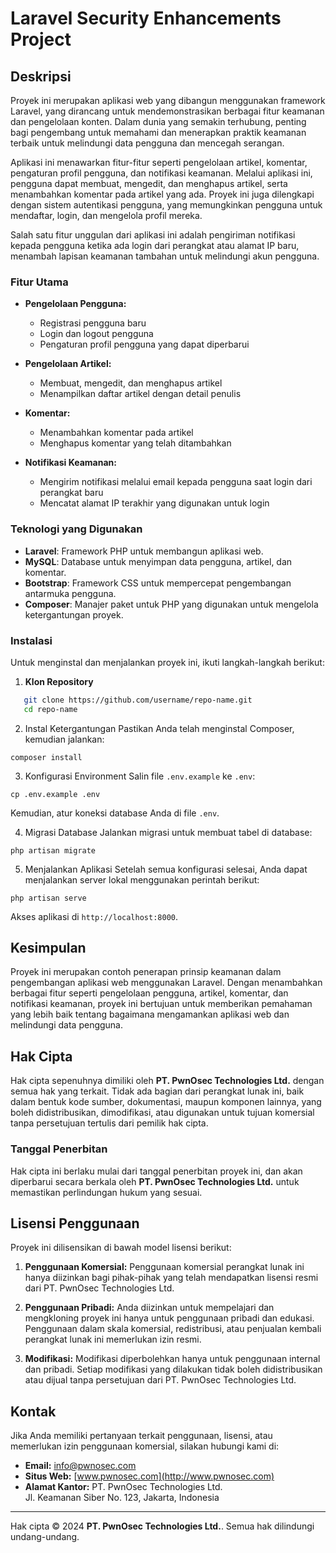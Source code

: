 # Laravel Security Enhancements Project

## Deskripsi

Proyek ini merupakan aplikasi web yang dibangun menggunakan framework Laravel, yang dirancang untuk mendemonstrasikan berbagai fitur keamanan dan pengelolaan konten. Dalam dunia yang semakin terhubung, penting bagi pengembang untuk memahami dan menerapkan praktik keamanan terbaik untuk melindungi data pengguna dan mencegah serangan.

Aplikasi ini menawarkan fitur-fitur seperti pengelolaan artikel, komentar, pengaturan profil pengguna, dan notifikasi keamanan. Melalui aplikasi ini, pengguna dapat membuat, mengedit, dan menghapus artikel, serta menambahkan komentar pada artikel yang ada. Proyek ini juga dilengkapi dengan sistem autentikasi pengguna, yang memungkinkan pengguna untuk mendaftar, login, dan mengelola profil mereka.

Salah satu fitur unggulan dari aplikasi ini adalah pengiriman notifikasi kepada pengguna ketika ada login dari perangkat atau alamat IP baru, menambah lapisan keamanan tambahan untuk melindungi akun pengguna.

### Fitur Utama

- **Pengelolaan Pengguna:**
  - Registrasi pengguna baru
  - Login dan logout pengguna
  - Pengaturan profil pengguna yang dapat diperbarui

- **Pengelolaan Artikel:**
  - Membuat, mengedit, dan menghapus artikel
  - Menampilkan daftar artikel dengan detail penulis

- **Komentar:**
  - Menambahkan komentar pada artikel
  - Menghapus komentar yang telah ditambahkan

- **Notifikasi Keamanan:**
  - Mengirim notifikasi melalui email kepada pengguna saat login dari perangkat baru
  - Mencatat alamat IP terakhir yang digunakan untuk login

### Teknologi yang Digunakan

- **Laravel**: Framework PHP untuk membangun aplikasi web.
- **MySQL**: Database untuk menyimpan data pengguna, artikel, dan komentar.
- **Bootstrap**: Framework CSS untuk mempercepat pengembangan antarmuka pengguna.
- **Composer**: Manajer paket untuk PHP yang digunakan untuk mengelola ketergantungan proyek.

### Instalasi

Untuk menginstal dan menjalankan proyek ini, ikuti langkah-langkah berikut:

1. **Klon Repository**

```bash
   git clone https://github.com/username/repo-name.git
   cd repo-name
```
2. Instal Ketergantungan
Pastikan Anda telah menginstal Composer, kemudian jalankan:
```
composer install
```
3. Konfigurasi Environment
Salin file `.env.example` ke `.env`:
```
cp .env.example .env
```
Kemudian, atur koneksi database Anda di file `.env`.

4. Migrasi Database
Jalankan migrasi untuk membuat tabel di database:
```
php artisan migrate
```
5. Menjalankan Aplikasi
Setelah semua konfigurasi selesai, Anda dapat menjalankan server lokal menggunakan perintah berikut:
```
php artisan serve
```
Akses aplikasi di `http://localhost:8000`.

## Kesimpulan
Proyek ini merupakan contoh penerapan prinsip keamanan dalam pengembangan aplikasi web menggunakan Laravel. Dengan menambahkan berbagai fitur seperti pengelolaan pengguna, artikel, komentar, dan notifikasi keamanan, proyek ini bertujuan untuk memberikan pemahaman yang lebih baik tentang bagaimana mengamankan aplikasi web dan melindungi data pengguna.

## Hak Cipta
Hak cipta sepenuhnya dimiliki oleh **PT. PwnOsec Technologies Ltd.** dengan semua hak yang terkait. Tidak ada bagian dari perangkat lunak ini, baik dalam bentuk kode sumber, dokumentasi, maupun komponen lainnya, yang boleh didistribusikan, dimodifikasi, atau digunakan untuk tujuan komersial tanpa persetujuan tertulis dari pemilik hak cipta.

### Tanggal Penerbitan
Hak cipta ini berlaku mulai dari tanggal penerbitan proyek ini, dan akan diperbarui secara berkala oleh **PT. PwnOsec Technologies Ltd.** untuk memastikan perlindungan hukum yang sesuai.

## Lisensi Penggunaan
Proyek ini dilisensikan di bawah model lisensi berikut:

1. **Penggunaan Komersial:**
   Penggunaan komersial perangkat lunak ini hanya diizinkan bagi pihak-pihak yang telah mendapatkan lisensi resmi dari PT. PwnOsec Technologies Ltd.

2. **Penggunaan Pribadi:**
   Anda diizinkan untuk mempelajari dan mengkloning proyek ini hanya untuk penggunaan pribadi dan edukasi. Penggunaan dalam skala komersial, redistribusi, atau penjualan kembali perangkat lunak ini memerlukan izin resmi.

3. **Modifikasi:**
   Modifikasi diperbolehkan hanya untuk penggunaan internal dan pribadi. Setiap modifikasi yang dilakukan tidak boleh didistribusikan atau dijual tanpa persetujuan dari PT. PwnOsec Technologies Ltd.

## Kontak
Jika Anda memiliki pertanyaan terkait penggunaan, lisensi, atau memerlukan izin penggunaan komersial, silakan hubungi kami di:

- **Email:** info@pwnosec.com
- **Situs Web:** [www.pwnosec.com](http://www.pwnosec.com)
- **Alamat Kantor:**
  PT. PwnOsec Technologies Ltd.  
  Jl. Keamanan Siber No. 123, Jakarta, Indonesia

---
Hak cipta © 2024 **PT. PwnOsec Technologies Ltd.**. Semua hak dilindungi undang-undang.



